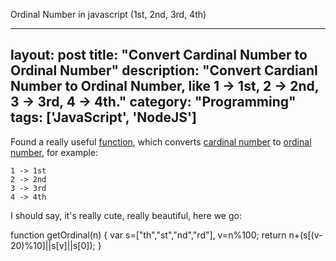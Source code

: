 Ordinal Number in javascript (1st, 2nd, 3rd, 4th)

---
layout: post
title: "Convert Cardinal Number to Ordinal Number"
description: "Convert Cardianl Number to Ordinal Number, like 1 -> 1st, 2 -> 2nd, 3 -> 3rd, 4 -> 4th."
category: "Programming"
tags: ['JavaScript', 'NodeJS']
---

Found a really useful [function](http://ecommerce.shopify.com/c/ecommerce-design/t/ordinal-number-in-javascript-1st-2nd-3rd-4th-29259), which converts [cardinal number](http://en.wikipedia.org/wiki/Cardinal_number) to [ordinal number](http://en.wikipedia.org/wiki/Ordinal_number), for example:

	1 -> 1st
	2 -> 2nd
	3 -> 3rd
	4 -> 4th

I should say, it's really cute, really beautiful, here we go:

  function getOrdinal(n) {
    var s=["th","st","nd","rd"],
      v=n%100;
    return n+(s[(v-20)%10]||s[v]||s[0]);
  }
